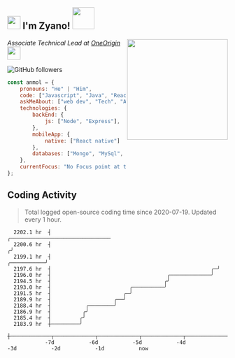 <h2><img src="https://emojis.slackmojis.com/emojis/images/1531849430/4246/blob-sunglasses.gif?1531849430" width="30"/> I'm Zyano! <img src="https://media.giphy.com/media/12oufCB0MyZ1Go/giphy.gif" width="50"></h2>
<img align='right' src="https://media.giphy.com/media/M9gbBd9nbDrOTu1Mqx/giphy.gif" width="230">
<p><em>Associate Technical Lead at <a href="https://www.oneorigin.us/">OneOrigin
</a><img src="https://media.giphy.com/media/WUlplcMpOCEmTGBtBW/giphy.gif" width="30"> 
</em></p>

![GitHub followers](https://img.shields.io/github/followers/Zyano0x?label=Follow&style=social)

```javascript
const anmol = {
    pronouns: "He" | "Him",
    code: ["Javascript", "Java", "React"],
    askMeAbout: ["web dev", "Tech", "App dev"],
    technologies: {
        backEnd: {
            js: ["Node", "Express"],
        },
        mobileApp: {
            native: ["React native"]
        },
        databases: ["Mongo", "MySql", "MSSQL"],
    },
    currentFocus: "No Focus point at this time",
};
```
<h2 align="left">Coding Activity</h2>

> Total logged open-source coding time since 2020-07-19. Updated every 1 hour.

<!-- prettier-ignore-start -->
<!-- START_SECTION:ascii_graph -->

```
  2202.1 hr  ┤                                                                  ╭──────────────────────────────── 
  2200.6 hr  ┤                                                                 ╭╯                                 
  2199.1 hr  ┤                                                     ╭───────────╯                                  
  2197.6 hr  ┤                                                   ╭─╯                                              
  2196.0 hr  ┤                                     ╭─────────────╯                                                
  2194.5 hr  ┤                                    ╭╯                                                              
  2193.0 hr  ┤                         ╭──────────╯                                                               
  2191.5 hr  ┤                       ╭─╯                                                                          
  2189.9 hr  ┤                    ╭──╯                                                                            
  2188.4 hr  ┤           ╭────────╯                                                                               
  2186.9 hr  ┤          ╭╯                                                                                        
  2185.4 hr  ┤         ╭╯                                                                                         
  2183.9 hr  ┼─────────╯                                                                                          
             ┼─────────────┬─────────────┬─────────────┬─────────────┬─────────────┬─────────────┬─────────────┤ 
            -7d           -6d           -5d           -4d           -3d           -2d           -1d           now
```

<!-- END_SECTION:ascii_graph -->
<!-- prettier-ignore-end -->
